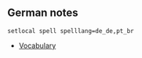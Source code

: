 German notes
------------

```vimlang
setlocal spell spelllang=de_de,pt_br
```

- [Vocabulary](https://github.com/mjacobus/german/blob/master/vocabulary.csv)
